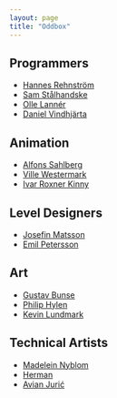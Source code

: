 ```yaml
---
layout: page
title: "Oddbox"
---
```


## Programmers
- [Hannes Rehnström](https://hannesrehnstrom.com/)
- [Sam Stålhandske](https://www.samstalhandske.com/)
- [Olle Lannér](https://www.ollelanner.com/)
- [Daniel Vindhjärta](http://www.vindhjarta.eu/)

## Animation
- [Alfons Sahlberg](https://alfonssahlberg.myportfolio.com/)
- [Ville Westermark](https://villewestermark.com/)
- [Ivar Roxner Kinny](https://ivarroxnerkinny.com/)

## Level Designers
- [Josefin Matsson](https://www.josefinmatsson.com/)
- [Emil Petersson](https://www.emilpetersson.com/)

## Art
- [Gustav Bunse](https://gustavbunse.artstation.com/)
- [Philip Hylen](https://philiphylen.artstation.com/)
- [Kevin Lundmark](https://kevinlundmark.com/)

## Technical Artists
- [Madelein Nyblom](https://www.madeleinnyblom.com/)
- [Herman]()
- [Avian Jurić]()
